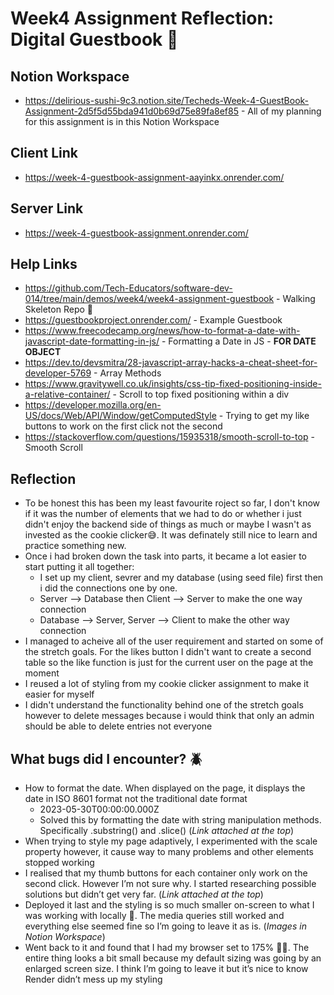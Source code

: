 # **Week4 Assignment Reflection: Digital Guestbook 📑**

## Notion Workspace

- https://delirious-sushi-9c3.notion.site/Techeds-Week-4-GuestBook-Assignment-2d5f5d55bda941d0b69d75e89fa8ef85 - All of my planning for this assignment is in this Notion Workspace

## Client Link

- https://week-4-guestbook-assignment-aayinkx.onrender.com/

## Server Link

- https://week-4-guestbook-assignment.onrender.com/

## Help Links

- https://github.com/Tech-Educators/software-dev-014/tree/main/demos/week4/week4-assignment-guestbook - Walking Skeleton Repo 🩻
- https://guestbookproject.onrender.com/ - Example Guestbook
- https://www.freecodecamp.org/news/how-to-format-a-date-with-javascript-date-formatting-in-js/ - Formatting a Date in JS - **FOR DATE OBJECT**
- https://dev.to/devsmitra/28-javascript-array-hacks-a-cheat-sheet-for-developer-5769 - Array Methods
- https://www.gravitywell.co.uk/insights/css-tip-fixed-positioning-inside-a-relative-container/ - Scroll to top fixed positioning within a div
- https://developer.mozilla.org/en-US/docs/Web/API/Window/getComputedStyle - Trying to get my like buttons to work on the first click not the second
- https://stackoverflow.com/questions/15935318/smooth-scroll-to-top - Smooth Scroll

## Reflection

- To be honest this has been my least favourite roject so far, I don't know if it was the number of elements that we had to do or whether i just didn't enjoy the backend side of things as much or maybe I wasn't as invested as the cookie clicker😅. It was definately still nice to learn and practice something new.
- Once i had broken down the task into parts, it became a lot easier to start putting it all together:
  - I set up my client, sevrer and my database (using seed file) first then i did the connections one by one.
  - Server --> Database then Client --> Server to make the one way connection
  - Database --> Server, Server --> Client to make the other way connection
- I managed to acheive all of the user requirement and started on some of the stretch goals. For the likes button I didn't want to create a second table so the like function is just for the current user on the page at the moment
- I reused a lot of styling from my cookie clicker assignment to make it easier for myself
- I didn't understand the functionality behind one of the stretch goals however to delete messages because i would think that only an admin should be able to delete entries not everyone

## What bugs did I encounter? 🪲

- How to format the date. When displayed on the page, it displays the date in ISO 8601 format not the traditional date format
  - 2023-05-30T00:00:00.000Z
  - Solved this by formatting the date with string manipulation methods. Specifically .substring() and .slice() (_Link attached at the top_)
- When trying to style my page adaptively, I experimented with the scale property however, it cause way to many problems and other elements stopped working
- I realised that my thumb buttons for each container only work on the second click. However I’m not sure why. I started researching possible solutions but didn’t get very far. (_Link attached at the top_)
- Deployed it last and the styling is so much smaller on-screen to what I was working with locally 🤣. The media queries still worked and everything else seemed fine so I’m going to leave it as is. (_Images in Notion Workspace_)
- Went back to it and found that I had my browser set to 175% 🤦‍♀️. The entire thing looks a bit small because my default sizing was going by an enlarged screen size. I think I’m going to leave it but it’s nice to know Render didn’t mess up my styling
